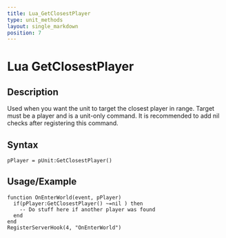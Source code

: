 ```yaml
---
title: Lua_GetClosestPlayer
type: unit_methods
layout: single_markdown
position: 7
---
```


# Lua GetClosestPlayer

## Description

Used when you want the unit to target the closest player in range. Target must be a player and is a unit-only command. It is recommended to add nil checks after registering this command.

## Syntax

```
pPlayer = pUnit:GetClosestPlayer()
```

## Usage/Example

```
function OnEnterWorld(event, pPlayer)
  if(pPlayer:GetClosestPlayer() ~=nil ) then
    -- Do stuff here if another player was found
  end
end
RegisterServerHook(4, "OnEnterWorld")
```